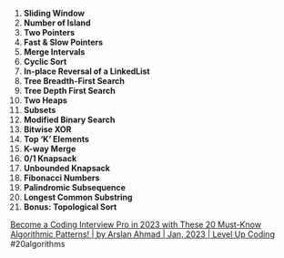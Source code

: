 1.  **Sliding Window**
2.  **Number of Island**
3.  **Two Pointers**
4.  **Fast & Slow Pointers**
5.  **Merge Intervals**
6.  **Cyclic Sort**
7.  **In-place Reversal of a LinkedList**
8.  **Tree Breadth-First Search**
9.  **Tree Depth First Search**
10.  **Two Heaps**
11.  **Subsets**
12.  **Modified Binary Search**
13.  **Bitwise XOR**
14.  **Top ‘K’ Elements**
15.  **K-way Merge**
16.  **0/1 Knapsack**
17.  **Unbounded Knapsack**
18.  **Fibonacci Numbers**
19.  **Palindromic Subsequence**
20.  **Longest Common Substring**
21.  **Bonus: Topological Sort**

[Become a Coding Interview Pro in 2023 with These 20 Must-Know Algorithmic Patterns! | by Arslan Ahmad | Jan, 2023 | Level Up Coding](https://levelup.gitconnected.com/become-a-coding-interview-pro-in-2023-with-these-20-must-know-algorithmic-patterns-715643e493f5)
#20algorithms
